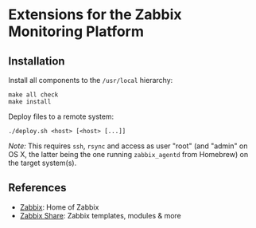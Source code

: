 # Extensions for the Zabbix Monitoring Platform


## Installation

Install all components to the `/usr/local` hierarchy:

```
make all check
make install
```

Deploy files to a remote system:

```
./deploy.sh <host> [<host> [...]]
```

*Note:*
This requires `ssh`, `rsync` and access as user "root" (and "admin" on OS X,
the latter being the one running `zabbix_agentd` from Homebrew) on the target
system(s).


## References

- [Zabbix](http://www.zabbix.com): Home of Zabbix
- [Zabbix Share](https://share.zabbix.com): Zabbix templates, modules & more
